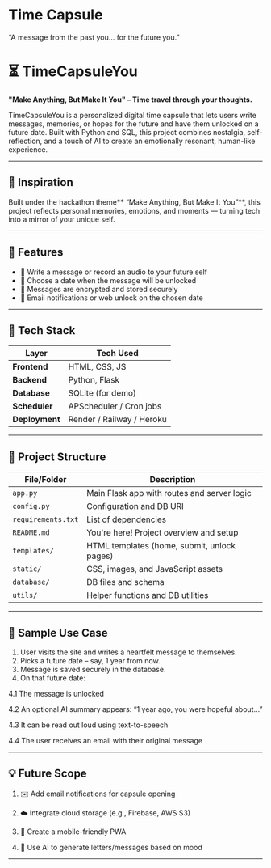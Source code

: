 # Time Capsule
“A message from the past you… for the future you.”

# ⏳ TimeCapsuleYou

**"Make Anything, But Make It You" – Time travel through your thoughts.**

TimeCapsuleYou is a personalized digital time capsule that lets users write messages, memories, or hopes for the future and have them unlocked on a future date. Built with Python and SQL, this project combines nostalgia, self-reflection, and a touch of AI to create an emotionally resonant, human-like experience.

---

## 🧠 Inspiration

Built under the hackathon theme** “Make Anything, But Make It You”**, this project reflects personal memories, emotions, and moments — turning tech into a mirror of your unique self.

---

## 🌟 Features

- 📝 Write a message or record an audio to your future self
- 📅 Choose a date when the message will be unlocked
- 🔐 Messages are encrypted and stored securely
- 📧 Email notifications or web unlock on the chosen date

---

## 🧰 Tech Stack

| Layer         | Tech Used                          |
|---------------|------------------------------------|
| **Frontend**  | HTML, CSS, JS  |
| **Backend**   | Python, Flask                      |
| **Database**  | SQLite (for demo) |
| **Scheduler** | APScheduler / Cron jobs            |
| **Deployment**| Render / Railway / Heroku          |

---

## 📁 Project Structure

| File/Folder             | Description                                              |
|-------------------------|----------------------------------------------------------|
| `app.py`                | Main Flask app with routes and server logic              |
| `config.py`             | Configuration and DB URI                                 |
| `requirements.txt`      | List of dependencies                                     |
| `README.md`             | You're here! Project overview and setup                  |
| `templates/`            | HTML templates (home, submit, unlock pages)              |
| `static/`               | CSS, images, and JavaScript assets                       |
| `database/`             | DB files and schema                                      |
| `utils/`                | Helper functions and DB utilities                        |

---

## 🧪 Sample Use Case
1. User visits the site and writes a heartfelt message to themselves.
2. Picks a future date – say, 1 year from now.
3. Message is saved securely in the database.
4. On that future date:

4.1 The message is unlocked
   
4.2 An optional AI summary appears: “1 year ago, you were hopeful about…”

4.3 It can be read out loud using text-to-speech

4.4 The user receives an email with their original message

---

## 💡 Future Scope
1. ✉️ Add email notifications for capsule opening

2. ☁️ Integrate cloud storage (e.g., Firebase, AWS S3)

3. 📱 Create a mobile-friendly PWA

4. 🧬 Use AI to generate letters/messages based on mood

---

